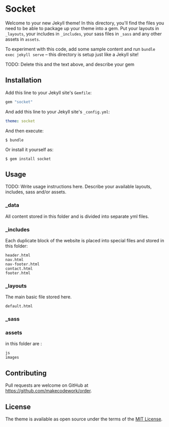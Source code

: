 # Socket

Welcome to your new Jekyll theme! In this directory, you'll find the files you need to be able to package up your theme into a gem. Put your layouts in `_layouts`, your includes in `_includes`, your sass files in `_sass` and any other assets in `assets`.

To experiment with this code, add some sample content and run `bundle exec jekyll serve` – this directory is setup just like a Jekyll site!

TODO: Delete this and the text above, and describe your gem


## Installation

Add this line to your Jekyll site's `Gemfile`:

```ruby
gem "socket"
```

And add this line to your Jekyll site's `_config.yml`:

```yaml
theme: socket
```

And then execute:

    $ bundle

Or install it yourself as:

    $ gem install socket

## Usage

TODO: Write usage instructions here. Describe your available layouts, includes, sass and/or assets.

### _data
  All content stored in this folder and is divided into separate yml files.
### _includes
  Each duplicate block of the website is placed into special files and stored in this folder:

    header.html
    nav.html
    nav-footer.html
    contact.html
    footer.html

### _layouts
  The main basic file stored here.

    default.html

### _sass

### assets
  in this folder are :

    js
    images

## Contributing

Pull requests are welcome on GitHub at https://github.com/makecodework/order.

## License

The theme is available as open source under the terms of the [MIT License](https://opensource.org/licenses/MIT).
